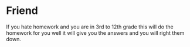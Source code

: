 # Friend
If you hate homework and you are in 3rd to 12th grade this will
do the homework for you well it will give you the answers and 
you will right them down.
